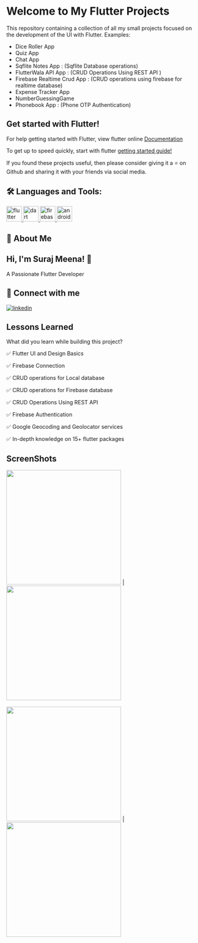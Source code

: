 
# Welcome to My Flutter Projects

This repository containing a collection of all my small projects focused on the development of the UI with Flutter. Examples:

* Dice Roller App
* Quiz App
* Chat App
* Sqflite Notes App : (Sqflite Database operations)
* FlutterWala API App : (CRUD Operations Using REST API )
* Firebase Realtime Crud App : (CRUD operations using firebase for realtime database)
* Expense Tracker App
* NumberGuessingGame
* Phonebook App : (Phone OTP Authentication)
## Get started with Flutter!

For help getting started with Flutter, view flutter online [Documentation](https://flutter.dev/)

To get up to speed quickly, start with flutter [getting started guide!](https://docs.flutter.dev/get-started/install)


If you found these projects useful, then please consider giving it a ⭐ on Github and sharing it with your friends via social media.

## 🛠 Languages and Tools:
<p align="left">
<a href="https://flutter.dev" target="_blank" rel="noreferrer"> <img src="https://www.vectorlogo.zone/logos/flutterio/flutterio-icon.svg" alt="flutter" width="40" height="40"/> </a> 
<a href="https://dart.dev" target="_blank" rel="noreferrer"> <img src="https://www.vectorlogo.zone/logos/dartlang/dartlang-icon.svg" alt="dart" width="40" height="40"/> </a> 
<a href="https://firebase.google.com/" target="_blank" rel="noreferrer"> <img src="https://www.vectorlogo.zone/logos/firebase/firebase-icon.svg" alt="firebase" width="40" height="40"/> </a>
<a href="https://developer.android.com" target="_blank" rel="noreferrer"> <img src="https://raw.githubusercontent.com/devicons/devicon/master/icons/android/android-original-wordmark.svg" alt="android" width="40" height="40"/> </a> 
</p>



## 🚀 About Me
Hi, I'm Suraj Meena! 👋
------------------------------------------------
A Passionate Flutter Developer


## 🔗 Connect with me
[![linkedin](https://img.shields.io/badge/linkedin-0A66C2?style=for-the-badge&logo=linkedin&logoColor=white)](https://www.linkedin.com/in/surajmeena99/)



## Lessons Learned

What did you learn while building this project? 

✅ Flutter UI and Design Basics

✅ Firebase Connection

✅ CRUD operations for Local database 

✅ CRUD operations for Firebase database

✅ CRUD Operations Using REST API 

✅ Firebase Authentication

✅ Google Geocoding and Geolocator services

✅ In-depth knowledge on 15+ flutter packages

## ScreenShots


<img src="Screenshots/screenshot1.jpeg"  width="300"/> | <img src="Screenshots/screenshot2.jpeg" width="300"/>  
<br>
<img src="Screenshots/screenshot3.jpeg"  width="300"/> | <img src="Screenshots/screenshot4.jpeg" width="300"/> 
